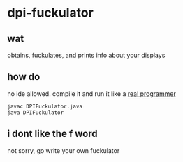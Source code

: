 # dpi-fuckulator

## wat
obtains, fuckulates, and prints info about your displays

## how do

no ide allowed. compile it and run it like a [real programmer](http://www.catb.org/jargon/html/story-of-mel.html)

```
javac DPIFuckulator.java
java DPIFuckulator
```

## i dont like the f word
not sorry, go write your own fuckulator 
